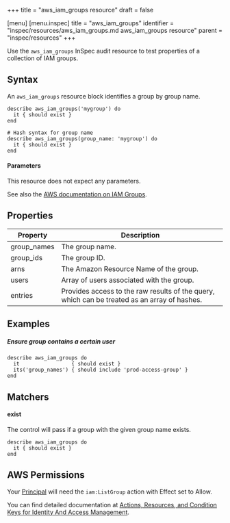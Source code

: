 +++
title = "aws_iam_groups resource"
draft = false

[menu]
  [menu.inspec]
    title = "aws_iam_groups"
    identifier = "inspec/resources/aws_iam_groups.md aws_iam_groups resource"
    parent = "inspec/resources"
+++


Use the `aws_iam_groups` InSpec audit resource to test properties of a collection of IAM groups.

## Syntax

An `aws_iam_groups` resource block identifies a group by group name.

    describe aws_iam_groups('mygroup') do
      it { should exist }
    end

    # Hash syntax for group name
    describe aws_iam_groups(group_name: 'mygroup') do
      it { should exist }
    end
    
#### Parameters

This resource does not expect any parameters.

See also the [AWS documentation on IAM Groups](https://docs.aws.amazon.com/IAM/latest/UserGuide/id_groups.html).

## Properties

|Property     | Description|
| ---         | --- |
|group\_names | The group name. |
|group\_ids   | The group ID. |
|arns         | The Amazon Resource Name of the group. |
|users        | Array of users associated with the group.  |
|entries      | Provides access to the raw results of the query, which can be treated as an array of hashes. |


## Examples

##### Ensure group contains a certain user
    describe aws_iam_groups do
      it                 { should exist }
      its('group_names') { should include 'prod-access-group' }
    end

## Matchers

#### exist

The control will pass if a group with the given group name exists.

    describe aws_iam_groups do
      it { should exist }
    end

## AWS Permissions

Your [Principal](https://docs.aws.amazon.com/IAM/latest/UserGuide/intro-structure.html#intro-structure-principal) will need the `iam:ListGroup` action with Effect set to Allow.

You can find detailed documentation at [Actions, Resources, and Condition Keys for Identity And Access Management](https://docs.aws.amazon.com/IAM/latest/UserGuide/list_identityandaccessmanagement.html).
